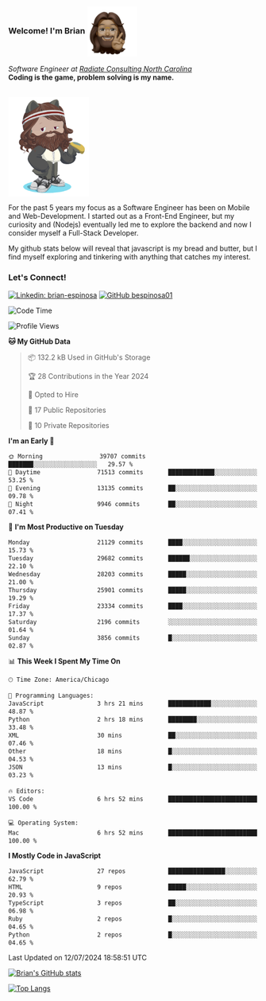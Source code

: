 ###  Welcome! I'm Brian <img align="center" src="https://github.com/bespinosa01/bespinosa01/blob/main/assets/peace-animoji.png" height="100" /></h2>
<p><em>Software Engineer at <a href="https://www.radiateconsulting.coop/north-carolina-tech-coop">Radiate Consulting North Carolina</a>
 <br/>
<!-- </br>Developer Consultant at <a href="https://codethedream.org/">Code The Dream</a> -->
</em> <b>Coding is the game, problem solving is my name.</b></p>

<br/>


 <img align="center" src="https://github.com/bespinosa01/bespinosa01/blob/main/assets/octo-me.png" height="200" /> 
 <p>
 For the past 5 years my focus as a Software Engineer has been on Mobile and Web-Development. I started out as a Front-End Engineer, but my curiosity and (Nodejs) eventually led me to explore the backend and now I consider myself a Full-Stack Developer.
</p>
<p>
 My github stats below will reveal that javascript is my bread and butter, but I find myself exploring and tinkering with anything that catches my interest. 
 </p>
 
 
### Let's Connect!

[![Linkedin: brian-espinosa](https://img.shields.io/badge/-brian--espinosa-blue?style=flat-square&logo=Linkedin&logoColor=white&link=https://www.linkedin.com/in/brian-espinosa/)](https://www.linkedin.com/in/brian-espinosa/)
[![GitHub bespinosa01](https://img.shields.io/github/followers/bespinosa01?label=follow&style=social)](https://github.com/bespinosa01)



<!--START_SECTION:waka-->
![Code Time](http://img.shields.io/badge/Code%20Time-1%2C580%20hrs%2042%20mins-blue)

![Profile Views](http://img.shields.io/badge/Profile%20Views-0-blue)

**🐱 My GitHub Data** 

> 📦 132.2 kB Used in GitHub's Storage 
 > 
> 🏆 28 Contributions in the Year 2024
 > 
> 💼 Opted to Hire
 > 
> 📜 17 Public Repositories 
 > 
> 🔑 10 Private Repositories 
 > 
**I'm an Early 🐤** 

```text
🌞 Morning                39707 commits       ███████░░░░░░░░░░░░░░░░░░   29.57 % 
🌆 Daytime                71513 commits       █████████████░░░░░░░░░░░░   53.25 % 
🌃 Evening                13135 commits       ██░░░░░░░░░░░░░░░░░░░░░░░   09.78 % 
🌙 Night                  9946 commits        ██░░░░░░░░░░░░░░░░░░░░░░░   07.41 % 
```
📅 **I'm Most Productive on Tuesday** 

```text
Monday                   21129 commits       ████░░░░░░░░░░░░░░░░░░░░░   15.73 % 
Tuesday                  29682 commits       ██████░░░░░░░░░░░░░░░░░░░   22.10 % 
Wednesday                28203 commits       █████░░░░░░░░░░░░░░░░░░░░   21.00 % 
Thursday                 25901 commits       █████░░░░░░░░░░░░░░░░░░░░   19.29 % 
Friday                   23334 commits       ████░░░░░░░░░░░░░░░░░░░░░   17.37 % 
Saturday                 2196 commits        ░░░░░░░░░░░░░░░░░░░░░░░░░   01.64 % 
Sunday                   3856 commits        █░░░░░░░░░░░░░░░░░░░░░░░░   02.87 % 
```


📊 **This Week I Spent My Time On** 

```text
🕑︎ Time Zone: America/Chicago

💬 Programming Languages: 
JavaScript               3 hrs 21 mins       ████████████░░░░░░░░░░░░░   48.87 % 
Python                   2 hrs 18 mins       ████████░░░░░░░░░░░░░░░░░   33.48 % 
XML                      30 mins             ██░░░░░░░░░░░░░░░░░░░░░░░   07.46 % 
Other                    18 mins             █░░░░░░░░░░░░░░░░░░░░░░░░   04.53 % 
JSON                     13 mins             █░░░░░░░░░░░░░░░░░░░░░░░░   03.23 % 

🔥 Editors: 
VS Code                  6 hrs 52 mins       █████████████████████████   100.00 % 

💻 Operating System: 
Mac                      6 hrs 52 mins       █████████████████████████   100.00 % 
```

**I Mostly Code in JavaScript** 

```text
JavaScript               27 repos            ████████████████░░░░░░░░░   62.79 % 
HTML                     9 repos             █████░░░░░░░░░░░░░░░░░░░░   20.93 % 
TypeScript               3 repos             ██░░░░░░░░░░░░░░░░░░░░░░░   06.98 % 
Ruby                     2 repos             █░░░░░░░░░░░░░░░░░░░░░░░░   04.65 % 
Python                   2 repos             █░░░░░░░░░░░░░░░░░░░░░░░░   04.65 % 
```




 Last Updated on 12/07/2024 18:58:51 UTC
<!--END_SECTION:waka-->


<!--  Github STATS -->
[![Brian's GitHub stats](https://github-readme-stats.vercel.app/api?username=bespinosa01&hide=stars,contribs&count_private=true&show_icons=true)](https://github.com/anuraghazra/github-readme-stats)

[![Top Langs](https://github-readme-stats.vercel.app/api/top-langs/?username=bespinosa01&layout=compact)](https://github.com/anuraghazra/github-readme-stats)



<!--
**bespinosa01/bespinosa01** is a ✨ _special_ ✨ repository because its `README.md` (this file) appears on your GitHub profile.

Here are some ideas to get you started:

- 🔭 I’m currently working on ...
- 🌱 I’m currently learning ...
- 👯 I’m looking to collaborate on ...
- 🤔 I’m looking for help with ...
- 💬 Ask me about ...
- 📫 How to reach me: ...
- 😄 Pronouns: ...
- ⚡ Fun fact: ...
-->
